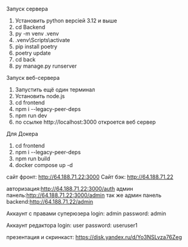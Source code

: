 Запуск сервера
1. Установить python версіей 3.12 и выше
2. cd Backend
3. py -m venv .venv
4. .venv\Scripts\activate
5. pip install poetry
6. poetry update
7. cd back
8. py manage.py runserver

Запуск веб-сервера
1. Запустить ещё один терминал
2. Установить node.js
3. cd frontend
4. npm i --legacy-peer-deps
5. npm run dev
6. по ссылке http://localhost:3000 откроется веб сервер  

Для Докера
1. cd frontend  
2. npm i --legacy-peer-deps  
3. npm run build  
4. docker compose up -d


сайт фронт: http://64.188.71.22:3000
Сайт бэк: http://64.188.71.22

авторизация:http://64.188.71.22:3000/auth
админ панель:http://64.188.71.22:3000/admin
так же админ панель backend:http://64.188.71.22/admin

Аккаунт с правами суперюзера
login: admin
password: admin

Аккаунт редактора
login: user
password: useruser1


презентация и скринкаст: https://disk.yandex.ru/d/Yo3NSLvza76Zeg